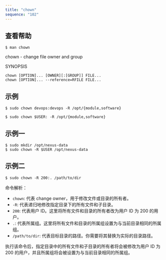 ```yaml
---
title: "chown"
sequence: "102"
---
```


## 查看帮助

```text
$ man chown
```

chown - change file owner and group

SYNOPSIS

```text
chown [OPTION]... [OWNER][:[GROUP]] FILE...
chown [OPTION]... --reference=RFILE FILE...
```

## 示例

```text
$ sudo chown devops:devops -R /opt/{module,software}
```

```text
$ sudo chown $USER: -R /opt/{module,software}
```

## 示例一

```text
$ sudo mkdir /opt/nexus-data
$ sudo chown -R $USER /opt/nexus-data
```

## 示例二

```text
$ sudo chown -R 200:. /path/to/dir
```

命令解析：

- `chown`: 代表 change owner，用于修改文件或目录的所有者。
- `-R`: 代表递归地修改指定目录下的所有文件和子目录。
- `200`: 代表用户 ID。这里将所有文件和目录的所有者改为用户 ID 为 200 的用户。
- `.`: 代表所属组。这里将所有文件和目录的所属组设置为与当前目录相同的所属组。
- `/path/to/dir`: 代表目标目录的路径。你需要将其替换为实际的目录路径。

执行该命令后，指定目录中的所有文件和子目录的所有者将会被修改为用户 ID 为 200 的用户，并且所属组将会被设置为与当前目录相同的所属组。

